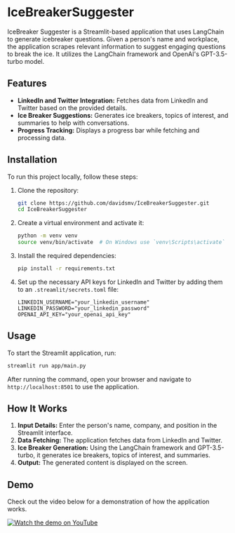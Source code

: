 # IceBreakerSuggester

IceBreaker Suggester is a Streamlit-based application that uses LangChain to generate icebreaker questions. Given a person's name and workplace, the application scrapes relevant information to suggest engaging questions to break the ice. It utilizes the LangChain framework and OpenAI's GPT-3.5-turbo model.


## Features

- **LinkedIn and Twitter Integration:** Fetches data from LinkedIn and Twitter based on the provided details.
- **Ice Breaker Suggestions:** Generates ice breakers, topics of interest, and summaries to help with conversations.
- **Progress Tracking:** Displays a progress bar while fetching and processing data.

## Installation

To run this project locally, follow these steps:

1. Clone the repository:
   ```bash
   git clone https://github.com/davidsmv/IceBreakerSuggester.git
   cd IceBreakerSuggester
   ```

2. Create a virtual environment and activate it:
   ```bash
   python -m venv venv
   source venv/bin/activate  # On Windows use `venv\Scripts\activate`
   ```

3. Install the required dependencies:
   ```bash
   pip install -r requirements.txt
   ```

4. Set up the necessary API keys for LinkedIn and Twitter by adding them to an `.streamlit/secrets.toml` file:
   ```
   LINKEDIN_USERNAME="your_linkedin_username"
   LINKEDIN_PASSWORD="your_linkedin_password"
   OPENAI_API_KEY="your_openai_api_key"
   ```

## Usage

To start the Streamlit application, run:

```bash
streamlit run app/main.py
```

After running the command, open your browser and navigate to `http://localhost:8501` to use the application.

## How It Works

1. **Input Details:** Enter the person's name, company, and position in the Streamlit interface.
2. **Data Fetching:** The application fetches data from LinkedIn and Twitter.
3. **Ice Breaker Generation:** Using the LangChain framework and GPT-3.5-turbo, it generates ice breakers, topics of interest, and summaries.
4. **Output:** The generated content is displayed on the screen.

## Demo

Check out the video below for a demonstration of how the application works.

[![Watch the demo on YouTube](https://img.youtube.com/vi/dZgkv6ZCZDM/0.jpg)](https://www.youtube.com/watch?v=dZgkv6ZCZDM)

